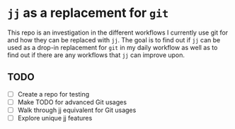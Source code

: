 # `jj` as a replacement for `git`
This repo is an investigation in the different workflows I currently use git for and how they can be replaced with `jj`. The goal is to find out if `jj` can be used as a drop-in replacement for `git` in my daily workflow as well as to find out if there are any workflows that `jj` can improve upon. 

## TODO
- [ ] Create a repo for testing
- [ ] Make TODO for advanced Git usages
- [ ] Walk through jj equivalent for Git usages
- [ ] Explore unique jj features
